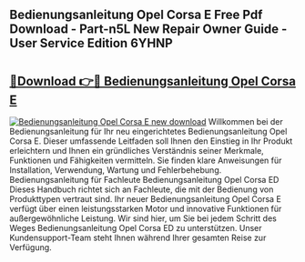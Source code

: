 ## Bedienungsanleitung Opel Corsa E Free Pdf Download - Part-n5L New Repair Owner Guide - User Service Edition 6YHNP

# <h2><a href="http://df31o2.blite.top/?on=Bedienungsanleitung+Opel+Corsa+E">🔗Download 👉🔴 Bedienungsanleitung Opel Corsa E</a></h2>

[![Bedienungsanleitung Opel Corsa E new download](https://i.imgur.com/lujVjoI.png)](http://df31o2.blite.top/?on=Bedienungsanleitung+Opel+Corsa+E)
Willkommen bei der Bedienungsanleitung für Ihr neu eingerichtetes Bedienungsanleitung Opel Corsa E. Dieser umfassende Leitfaden soll Ihnen den Einstieg in Ihr Produkt erleichtern und Ihnen ein gründliches Verständnis seiner Merkmale, Funktionen und Fähigkeiten vermitteln. Sie finden klare Anweisungen für Installation, Verwendung, Wartung und Fehlerbehebung. Bedienungsanleitung für Fachleute Bedienungsanleitung Opel Corsa ED Dieses Handbuch richtet sich an Fachleute, die mit der Bedienung von Produkttypen vertraut sind. Ihr neuer Bedienungsanleitung Opel Corsa E verfügt über einen leistungsstarken Motor und innovative Funktionen für außergewöhnliche Leistung. Wir sind hier, um Sie bei jedem Schritt des Weges Bedienungsanleitung Opel Corsa ED zu unterstützen. Unser Kundensupport-Team steht Ihnen während Ihrer gesamten Reise zur Verfügung.
